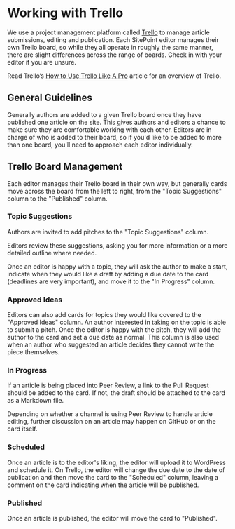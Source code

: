 # Working with Trello

We use a project management platform called [Trello](https://trello.com) to manage article submissions, editing and publication. Each SitePoint editor manages their own Trello board, so while they all operate in roughly the same manner, there are slight differences across the range of boards. Check in with your editor if you are unsure.

Read Trello’s [How to Use Trello Like A Pro](http://blog.trello.com/how-to-use-trello-like-a-pro/) article for an overview of Trello.

## General Guidelines 

Generally authors are added to a given Trello board once they have published one article on the site. This gives authors and editors a chance to make sure they are comfortable working with each other. Editors are in charge of who is added to their board, so if you'd like to be added to more than one board, you'll need to approach each editor individually.

## Trello Board Management

Each editor manages their Trello board in their own way, but generally cards move across the board from the left to right, from the "Topic Suggestions" column to the "Published" column.

### Topic Suggestions

Authors are invited to add pitches to the "Topic Suggestions" column.

Editors review these suggestions, asking you for more information or a more detailed outline where needed.

Once an editor is happy with a topic, they will ask the author to make a start, indicate when they would like a draft by adding a due date to the card (deadlines are very important), and move it to the "In Progress" column.

### Approved Ideas

Editors can also add cards for topics they would like covered to the "Approved Ideas" column. An author interested in taking on the topic is able to submit a pitch. Once the editor is happy with the pitch, they will add the author to the card and set a due date as normal. This column is also used when an author who suggested an article decides they cannot write the piece themselves.

### In Progress

If an article is being placed into Peer Review, a link to the Pull Request should be added to the card. If not, the draft should be attached to the card as a Markdown file.

Depending on whether a channel is using Peer Review to handle article editing, further discussion on an article may happen on GitHub or on the card itself.

### Scheduled

Once an article is to the editor's liking, the editor will upload it to WordPress and schedule it. On Trello, the editor will change the due date to the date of publication and then move the card to the "Scheduled" column, leaving a comment on the card indicating when the article will be published.

### Published

Once an article is published, the editor will move the card to "Published".
